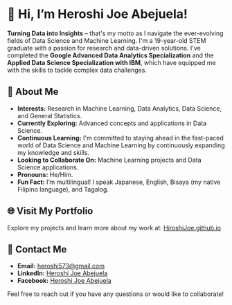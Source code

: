# 👋 Hi, I’m Heroshi Joe Abejuela!

**Turning Data into Insights** – that's my motto as I navigate the ever-evolving fields of Data Science and Machine Learning. I'm a 19-year-old STEM graduate with a passion for research and data-driven solutions. I've completed the **Google Advanced Data Analytics Specialization** and the **Applied Data Science Specialization with IBM**, which have equipped me with the skills to tackle complex data challenges.

## 👀 About Me
- **Interests:** Research in Machine Learning, Data Analytics, Data Science, and General Statistics.
- **Currently Exploring:** Advanced concepts and applications in Data Science.
- **Continuous Learning:** I'm committed to staying ahead in the fast-paced world of Data Science and Machine Learning by continuously expanding my knowledge and skills.
- **Looking to Collaborate On:** Machine Learning projects and Data Science applications.
- **Pronouns:** He/Him.
- **Fun Fact:** I’m multilingual! I speak Japanese, English, Bisaya (my native Filipino language), and Tagalog.

## 🌐 Visit My Portfolio
Explore my projects and learn more about my work at: [HiroshiJoe.github.io](https://HiroshiJoe.github.io)

## 💼 Contact Me
- **Email:** [heroshi573@gmail.com](mailto:heroshi573@gmail.com)
- **LinkedIn:** [Heroshi Joe Abejuela](https://www.linkedin.com/in/heroshi-joe-abejuela/)
- **Facebook:** [Heroshi Joe Abejuela](https://www.facebook.com/heroshi.joe.abejuela)

Feel free to reach out if you have any questions or would like to collaborate!

<!---
HiroshiJoe/HiroshiJoe is a ✨ special ✨ repository because its `README.md` (this file) appears on your GitHub profile.
You can click the Preview link to take a look at your changes.
--->
